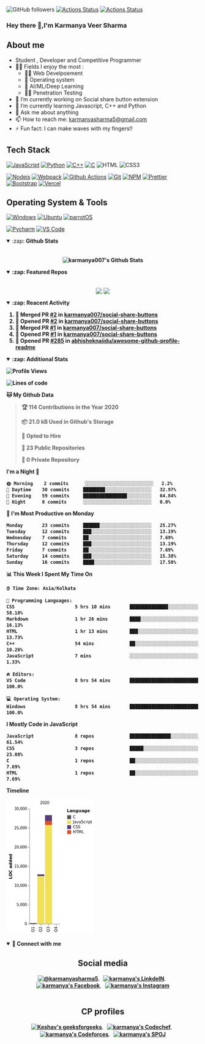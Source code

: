 ![GitHub followers](https://img.shields.io/github/followers/karmanya007?label=Follow&style=social)
[![Actions Status](https://github.com/karmanya007/karmanya007/workflows/Waka%20Readme/badge.svg)](https://github.com/karmanya007/karmanya007/actions)
[![Actions Status](https://github.com/karmanya007/karmanya007/workflows/Update%20README/badge.svg)](https://github.com/karmanya007/karmanya007/actions)


### Hey there 👋,I'm Karmanya Veer Sharma

<!-- Banner goes here -->

## About me

- Student , Developer and Competitive Programmer
- 🤹🏽 Fields I enjoy the most :
  - 👨‍💻 Web Develpoement
  - 🐧 Operating system
  - 🤖 AI/ML/Deep Learning
  - 🐱‍💻 Penetration Testing
- 🔭 I’m currently working on Social share button extension
- 🌱 I’m currently learning Javascript, C++ and Python
- 💬 Ask me about anything
- 📫 How to reach me: <karmanyasharma5@gmail.com>
- ⚡ Fun fact: I can make waves with my fingers!!

## Tech Stack

[![JavaScript](https://img.shields.io/badge/-JavaScript-%23F7DF1C?style=flat-square&logo=javascript&logoColor=000000&labelColor=%23F7DF1C&color=%23FFCE5A)](https://www.javascript.com/)
[![Python](https://img.shields.io/badge/-Python-3776AB?style=flat-square&logo=python&logoColor=ffffff)](https://www.python.org/)
[![C++](https://img.shields.io/badge/-C++-db7092?style=flat-square&logo=python&logoColor=ffffff)](https://gcc.gnu.org/)
[![C](https://img.shields.io/badge/C%20-%2300599C.svg?&style=flat-square&logo=c&logoColor=white)](https://gcc.gnu.org/)
![HTML](https://img.shields.io/badge/-HTML5-E34F26?style=flat-square&logo=html5&logoColor=white)
![CSS3](https://img.shields.io/badge/CSS3%20-%231572B6.svg?&style=flat-square&logo=css3&logoColor=white)

[![Nodejs](https://img.shields.io/badge/-Nodejs-43853d?style=flat-square&logo=Node.js&logoColor=white)](https://nodejs.org/en/)
[![Webpack](https://img.shields.io/badge/-Webpack-8DD6F9?style=flat-square&logo=webpack&logoColor=white)](https://webpack.js.org/)
[![Github Actions](https://img.shields.io/badge/-Github_Actions-2088FF?style=flat-square&logo=github-actions&logoColor=white)](https://github.com/features/actions)
[![Git](https://img.shields.io/badge/-Git-%23F05032?style=flat-square&logo=git&logoColor=%23ffffff)](https://git-scm.com/)
[![NPM](https://img.shields.io/badge/-NPM-CB3837?style=flat-square&logo=npm&logoColor=white)](https://www.npmjs.com/)
[![Prettier](https://img.shields.io/badge/-Prettier-F7B93E?style=flat-square&logo=prettier&logoColor=white)](https://prettier.io/)
[![Bootstrap](https://img.shields.io/badge/Bootstrap%20-%23563D7C.svg?&style=flat-square&logo=bootstrap&logoColor=white)](https://getbootstrap.com/)
[![Vercel](https://img.shields.io/badge/Vercel%20-%23000000.svg?&style=flat-square&logo=vercel&logoColor=white)](https://vercel.com/)

## Operating System & Tools

[![Windows](https://img.shields.io/badge/Windows10-2004-292e33?style=flat-square&logo=windows&logoColor=ffffff)](https://www.microsoft.com/en-in/windows)
[![Ubuntu](https://img.shields.io/badge/Ubuntu-20.04-dd4814?style=flat-square&logo=Ubuntu&logoColor=dd4814)](https://ubuntu.com/)
[![parrotOS](https://img.shields.io/badge/ParrotOS-yellowgreen?style=flat-square&logo=ParrotOS&logoColor=yellowgreen)](https://parrotlinux.org/)

[![Pycharm](https://img.shields.io/badge/IDE-PyCharm-yellow?style=flat-square&logo=JetBrains)](https://www.jetbrains.com/pycharm/)
[![VS Code](https://img.shields.io/badge/IDE-VSCode-%23007ACC?style=flat-square&logo=Visual-studio-code)](https://code.visualstudio.com/)

<details open>
  <summary>:zap: <b>Github Stats<b></summary>
  <br>
  <p align = "center">
    <img align="center" alt="karmanya007's Github Stats" src="https://github-readme-stats.karmanya007.vercel.app/api?username=karmanya007&show_icons=true&hide_border=true&count_private=true&theme=synthwave" />
  </p>
</details>

<details open>
  <summary>:zap: <b>Featured Repos</b></summary>
  <br>
  <p align = "center">
    <a href = "https://github.com/karmanya007/quote-of-the-day"><img align="center"  src="https://github-readme-stats.karmanya007.vercel.app/api/pin/?username=karmanya007&repo=quote-of-the-day&theme=radical" /></a> <a href = "https://github.com/karmanya007/Tic-Tac-Toe"><img align="center" src="https://github-readme-stats.karmanya007.vercel.app/api/pin/?username=karmanya007&repo=Tic-Tac-Toe&theme=radical" /></a> 
  </p>
</details>

<details open>
  <summary>:zap: <b>Reacent Activity</b></summary>
  
<!--START_SECTION:activity-->
  
1. 🎉 Merged PR [#2](https://github.com//karmanya007/social-share-buttons/pull/2) in [karmanya007/social-share-buttons](https://github.com//karmanya007/social-share-buttons)
2. 💪 Opened PR [#2](https://github.com//karmanya007/social-share-buttons/pull/2) in [karmanya007/social-share-buttons](https://github.com//karmanya007/social-share-buttons)
3. 🎉 Merged PR [#1](https://github.com//karmanya007/social-share-buttons/pull/1) in [karmanya007/social-share-buttons](https://github.com//karmanya007/social-share-buttons)
4. 💪 Opened PR [#1](https://github.com//karmanya007/social-share-buttons/pull/1) in [karmanya007/social-share-buttons](https://github.com//karmanya007/social-share-buttons)
5. 💪 Opened PR [#285](https://github.com//abhisheknaiidu/awesome-github-profile-readme/pull/285) in [abhisheknaiidu/awesome-github-profile-readme](https://github.com//abhisheknaiidu/awesome-github-profile-readme)

<!--END_SECTION:activity-->

</details>

<details open>
  <summary>:zap: <b>Additional Stats</b></summary>
  
<!--START_SECTION:waka-->
![Profile Views](http://img.shields.io/badge/Profile%20Views-138-blue)

![Lines of code](https://img.shields.io/badge/From%20Hello%20World%20I%27ve%20Written-180911%20lines%20of%20code-blue)

**🐱 My Github Data** 

> 🏆 114 Contributions in the Year 2020
 > 
> 📦 21.0 kB Used in Github's Storage 
 > 
> 💼 Opted to Hire
 > 
> 📜 23 Public Repositories
 > 
> 🔑 0 Private Repository 
 > 
**I'm a Night 🦉** 

```text
🌞 Morning    2 commits      ░░░░░░░░░░░░░░░░░░░░░░░░░   2.2% 
🌆 Daytime    30 commits     ████████░░░░░░░░░░░░░░░░░   32.97% 
🌃 Evening    59 commits     ████████████████░░░░░░░░░   64.84% 
🌙 Night      0 commits      ░░░░░░░░░░░░░░░░░░░░░░░░░   0.0%

```
📅 **I'm Most Productive on Monday** 

```text
Monday       23 commits     ██████░░░░░░░░░░░░░░░░░░░   25.27% 
Tuesday      12 commits     ███░░░░░░░░░░░░░░░░░░░░░░   13.19% 
Wednesday    7 commits      ██░░░░░░░░░░░░░░░░░░░░░░░   7.69% 
Thursday     12 commits     ███░░░░░░░░░░░░░░░░░░░░░░   13.19% 
Friday       7 commits      ██░░░░░░░░░░░░░░░░░░░░░░░   7.69% 
Saturday     14 commits     ███░░░░░░░░░░░░░░░░░░░░░░   15.38% 
Sunday       16 commits     ████░░░░░░░░░░░░░░░░░░░░░   17.58%

```


📊 **This Week I Spent My Time On** 

```text
⌚︎ Time Zone: Asia/Kolkata

💬 Programming Languages: 
CSS                      5 hrs 10 mins       ██████████████░░░░░░░░░░░   58.18% 
Markdown                 1 hr 26 mins        ████░░░░░░░░░░░░░░░░░░░░░   16.13% 
HTML                     1 hr 13 mins        ███░░░░░░░░░░░░░░░░░░░░░░   13.73% 
C++                      54 mins             ██░░░░░░░░░░░░░░░░░░░░░░░   10.26% 
JavaScript               7 mins              ░░░░░░░░░░░░░░░░░░░░░░░░░   1.33%

🔥 Editors: 
VS Code                  8 hrs 54 mins       █████████████████████████   100.0%

💻 Operating System: 
Windows                  8 hrs 54 mins       █████████████████████████   100.0%

```

**I Mostly Code in JavaScript** 

```text
JavaScript               8 repos             ███████████████░░░░░░░░░░   61.54% 
CSS                      3 repos             █████░░░░░░░░░░░░░░░░░░░░   23.08% 
C                        1 repos             ██░░░░░░░░░░░░░░░░░░░░░░░   7.69% 
HTML                     1 repos             ██░░░░░░░░░░░░░░░░░░░░░░░   7.69%

```


**Timeline**

![Chart not found](https://github.com/karmanya007/karmanya007/blob/master/charts/bar_graph.png) 

<!--END_SECTION:waka-->
</details>

<details open>
<summary>🤝 <b>Connect with me</b></summary>

<h2 align = "center">Social media</h2>

<p align = "center">

<a href="https://twitter.com/karmanyasharma5">
  <img align="center" alt="@karmanyasharma5" width="30px" src="https://image.flaticon.com/icons/svg/2111/2111703.svg" />
</a>&nbsp;&nbsp;
<a href="https://www.linkedin.com/in/karmanya-sharma-9a95381a7/">
  <img align="center" alt="karmanya's LinkdeIN" width="30px" src="https://image.flaticon.com/icons/svg/2111/2111465.svg" />
</a>&nbsp;&nbsp;
<a href="https://www.facebook.com/karmanya.sharma.94/">
  <img align="center" alt="karmanya's Facebook" width="30px" src="https://image.flaticon.com/icons/svg/2111/2111342.svg" />
</a>&nbsp;&nbsp;
<a href="https://www.instagram.com/karmanyasharma5/">
  <img align="center" alt="karmanya's Instagram" width="30px" src="https://image.flaticon.com/icons/svg/2111/2111421.svg" />
</a><br /> <br />

</p>

<h2 align = "center"> CP profiles </h2>

<p align = "center">

<a href="https://auth.geeksforgeeks.org/user/karmanyasharma5/profile" title='geeksforgeeks'>
    <img align="center" alt="Keshav's geeksforgeeks" width="32px" src="https://cdn.jsdelivr.net/npm/simple-icons@3.2.0/icons/geeksforgeeks.svg" />
</a>&nbsp;&nbsp;
<a href="https://www.codechef.com/users/karmanya007" title='Codechef'>
    <img align="center" alt="karmanya's Codechef" width="32px" src="https://cdn.jsdelivr.net/npm/simple-icons@v3/icons/codechef.svg" />
</a>&nbsp;&nbsp;
<a href="https://codeforces.com/profile/karmanyasharma5" title='Codeforces'>
    <img align="center" alt="karmanya's Codeforces" width="32px" src="https://cdn.jsdelivr.net/npm/simple-icons@v3/icons/codeforces.svg" />
</a>&nbsp;&nbsp;
<a href="https://www.spoj.com/users/karmanya007/" title='SPOJ'>
    <img align="center" alt="karmanya's SPOJ" width="32px" src="https://cdn.jsdelivr.net/npm/simple-icons@v3/icons/stripe.svg" />
</a>

</p>

</details>
